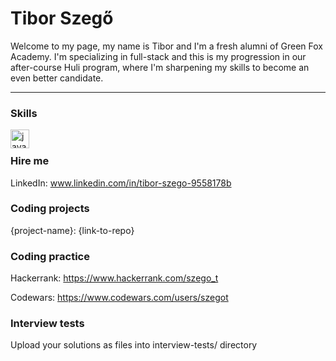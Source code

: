 # Tibor Szegő
Welcome to my page, my name is Tibor and I'm a fresh alumni of Green Fox Academy. I'm specializing in full-stack and this is my progression in our after-course Huli program, where I'm sharpening my skills to become an even better candidate.

---
### Skills
<img align="left" alt="javascript" width="30px" style="padding-right:10px;" src="https://cdn.jsdelivr.net/gh/devicons/devicon/icons/javascript/javascript-plain.svg" />
<br />

### Hire me
LinkedIn: www.linkedin.com/in/tibor-szego-9558178b

### Coding projects
{project-name}: {link-to-repo}

### Coding practice
Hackerrank: https://www.hackerrank.com/szego_t

Codewars: https://www.codewars.com/users/szegot

### Interview tests
Upload your solutions as files into interview-tests/ directory

